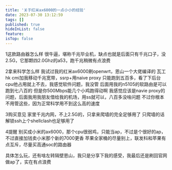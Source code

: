 ```yaml
---
title: '关于红米ax6000的一点小小的经验'
date: 2023-07-30 13:12:59
tags: []
published: true
hideInList: false
feature: 
isTop: false
---
```

1这款路由器怎么样
很牛逼，堪称千兆毕业机，缺点也就是后面只有千兆口子，没2.5G，它那颗四2.0Ghz的a53，跑千兆稍微有点浪费

2拿来科学怎么样
我试过我的红米ax6000刷openwrt，恩山一个大佬编译的
瓦工hk cmi加我移动千兆宽带，ssrp+用naive proxy
只能跑到五百多，看了下后台cpu他占用就上不去，我感觉软件问题，我没管
后面用我的n5105的软路由是可以跑到七八百的
但是你500Mbps能几个小鸡跑得动啊
我感觉应该是navie proxy的问题，后面我用我朋友借给我的机场，用ss就可以，八百多没啥问题
不过你根本不用管这些，因为正常科学用不到这么高的速度

3购买意见
家里千兆内网，不上2.5G的，只拿来爬墙的完全足够用了
只爬墙的话解锁ssh上个shellclash也足够用了

4提醒
别买成小米的ax6000，那个cpu很弱鸡，只能当ap，不过是个很好的ap，不过直接加钱卖小米那个新的7000更香
苹果全家桶的尽量别上，联发科和苹果有点互斥，尽量买高通soc的路由器

具体怎么玩，还有啥左转隔壁恩山，我只是分享下我的感受，我最后还是刷回官网做ap了，实在有点浪费

